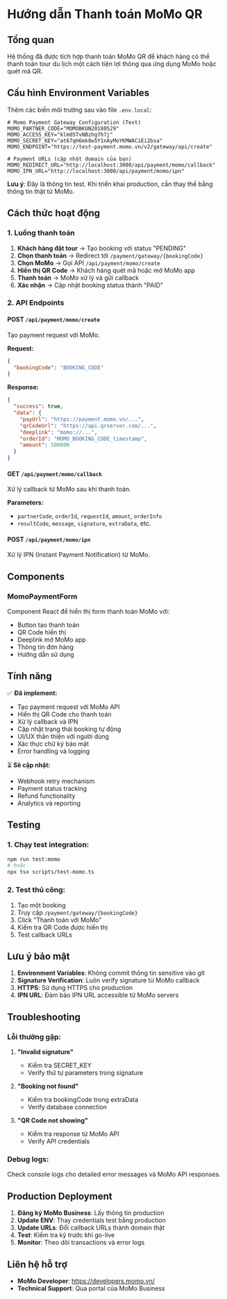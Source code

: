 # Hướng dẫn Thanh toán MoMo QR

## Tổng quan

Hệ thống đã được tích hợp thanh toán MoMo QR để khách hàng có thể thanh toán tour du lịch một cách tiện lợi thông qua ứng dụng MoMo hoặc quét mã QR.

## Cấu hình Environment Variables

Thêm các biến môi trường sau vào file `.env.local`:

```env
# Momo Payment Gateway Configuration (Test)
MOMO_PARTNER_CODE="MOMOBKUN20180529"
MOMO_ACCESS_KEY="klm05TvNBzhg7h7j"
MOMO_SECRET_KEY="at67qH6mk8w5Y1nAyMoYKMWACiEi2bsa"
MOMO_ENDPOINT="https://test-payment.momo.vn/v2/gateway/api/create"

# Payment URLs (cập nhật domain của bạn)
MOMO_REDIRECT_URL="http://localhost:3000/api/payment/momo/callback"
MOMO_IPN_URL="http://localhost:3000/api/payment/momo/ipn"
```

**Lưu ý**: Đây là thông tin test. Khi triển khai production, cần thay thế bằng thông tin thật từ MoMo.

## Cách thức hoạt động

### 1. Luồng thanh toán

1. **Khách hàng đặt tour** → Tạo booking với status "PENDING"
2. **Chọn thanh toán** → Redirect tới `/payment/gateway/{bookingCode}`
3. **Chọn MoMo** → Gọi API `/api/payment/momo/create`
4. **Hiển thị QR Code** → Khách hàng quét mã hoặc mở MoMo app
5. **Thanh toán** → MoMo xử lý và gửi callback
6. **Xác nhận** → Cập nhật booking status thành "PAID"

### 2. API Endpoints

#### POST `/api/payment/momo/create`
Tạo payment request với MoMo.

**Request:**
```json
{
  "bookingCode": "BOOKING_CODE"
}
```

**Response:**
```json
{
  "success": true,
  "data": {
    "payUrl": "https://payment.momo.vn/...",
    "qrCodeUrl": "https://api.qrserver.com/...",
    "deeplink": "momo://...",
    "orderId": "MOMO_BOOKING_CODE_timestamp",
    "amount": 500000
  }
}
```

#### GET `/api/payment/momo/callback`
Xử lý callback từ MoMo sau khi thanh toán.

**Parameters:**
- `partnerCode`, `orderId`, `requestId`, `amount`, `orderInfo`
- `resultCode`, `message`, `signature`, `extraData`, etc.

#### POST `/api/payment/momo/ipn`
Xử lý IPN (Instant Payment Notification) từ MoMo.

## Components

### MomoPaymentForm
Component React để hiển thị form thanh toán MoMo với:
- Button tạo thanh toán
- QR Code hiển thị
- Deeplink mở MoMo app
- Thông tin đơn hàng
- Hướng dẫn sử dụng

## Tính năng

✅ **Đã implement:**
- Tạo payment request với MoMo API
- Hiển thị QR Code cho thanh toán
- Xử lý callback và IPN
- Cập nhật trạng thái booking tự động
- UI/UX thân thiện với người dùng
- Xác thực chữ ký bảo mật
- Error handling và logging

⏳ **Sẽ cập nhật:**
- Webhook retry mechanism
- Payment status tracking
- Refund functionality
- Analytics và reporting

## Testing

### 1. Chạy test integration:
```bash
npm run test:momo
# hoặc
npx tsx scripts/test-momo.ts
```

### 2. Test thủ công:
1. Tạo một booking
2. Truy cập `/payment/gateway/{bookingCode}`
3. Click "Thanh toán với MoMo"
4. Kiểm tra QR Code được hiển thị
5. Test callback URLs

## Lưu ý bảo mật

1. **Environment Variables**: Không commit thông tin sensitive vào git
2. **Signature Verification**: Luôn verify signature từ MoMo callback
3. **HTTPS**: Sử dụng HTTPS cho production
4. **IPN URL**: Đảm bảo IPN URL accessible từ MoMo servers

## Troubleshooting

### Lỗi thường gặp:

1. **"Invalid signature"**
   - Kiểm tra SECRET_KEY
   - Verify thứ tự parameters trong signature

2. **"Booking not found"**
   - Kiểm tra bookingCode trong extraData
   - Verify database connection

3. **"QR Code not showing"**
   - Kiểm tra response từ MoMo API
   - Verify API credentials

### Debug logs:
Check console logs cho detailed error messages và MoMo API responses.

## Production Deployment

1. **Đăng ký MoMo Business**: Lấy thông tin production
2. **Update ENV**: Thay credentials test bằng production
3. **Update URLs**: Đổi callback URLs thành domain thật
4. **Test**: Kiểm tra kỹ trước khi go-live
5. **Monitor**: Theo dõi transactions và error logs

## Liên hệ hỗ trợ

- **MoMo Developer**: https://developers.momo.vn/
- **Technical Support**: Qua portal của MoMo Business
